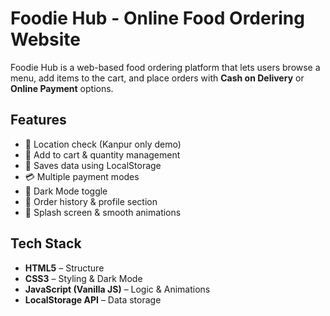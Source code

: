 #  Foodie Hub - Online Food Ordering Website  

Foodie Hub is a web-based food ordering platform that lets users browse a menu, add items to the cart, and place orders with **Cash on Delivery** or **Online Payment** options.  

##  Features  
- 📍 Location check (Kanpur only demo)  
- 🛒 Add to cart & quantity management  
- 💾 Saves data using LocalStorage  
- 💳 Multiple payment modes  
- 🌙 Dark Mode toggle  
- 📜 Order history & profile section  
- 🎨 Splash screen & smooth animations  

##  Tech Stack  
- **HTML5** – Structure  
- **CSS3** – Styling & Dark Mode  
- **JavaScript (Vanilla JS)** – Logic & Animations  
- **LocalStorage API** – Data storage 
